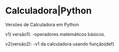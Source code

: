 # Calculadora|Python
Versões de Calculadora em Python 

v1( versão1):
-operadores matemáticos básicos.

v2(versão2):
-v1 da calculadora usando função(def)
